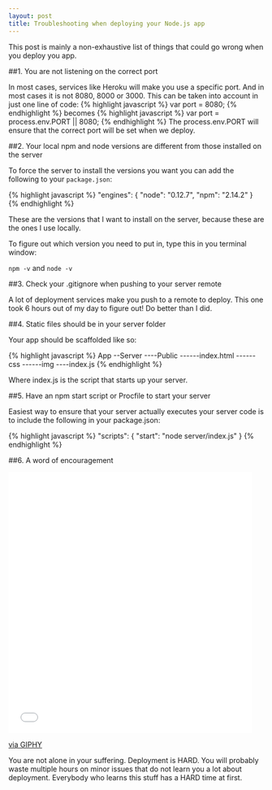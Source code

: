 ```yaml
---
layout: post
title: Troubleshooting when deploying your Node.js app
---
```

This post is mainly a  non-exhaustive list of things that could go wrong when you deploy you app.

##1. You are not listening on the correct port 

In most cases, services like Heroku will make you use a specific port. And in most cases it is
not 8080, 8000 or 3000. This can be taken into account in just one line of code: 
{% highlight javascript %}
var port = 8080;
{% endhighlight %}
becomes
{% highlight javascript %}
var port = process.env.PORT || 8080;
{% endhighlight %}
The process.env.PORT will ensure that the correct port will be set when we deploy. 

##2. Your local npm and node versions are different from those installed on the server

To force the server to install the versions you want you can add the following to your `package.json`: 

{% highlight javascript %}
"engines": {
    "node": "0.12.7",
    "npm": "2.14.2"
  }
{% endhighlight %}

These are the versions that I want to install on the server, because these are the ones I use locally. 

To figure out which version you need to put in, type this in you terminal window: 

`npm -v` and `node -v`

##3. Check your .gitignore when pushing to your server remote

A lot of deployment services make you push to a remote to deploy. This one took 6 hours out of my day to figure out! Do better than I did.

##4. Static files should be in your server folder

Your app should be scaffolded like so: 

{% highlight javascript %}
App
--Server
----Public
------index.html
------css
------img
----index.js
{% endhighlight %}

Where index.js is the script that starts up your server. 

##5. Have an npm start script or Procfile to start your server 

Easiest way to ensure that your server actually executes your server code is to include the following in your package.json: 

{% highlight javascript %}
"scripts": {
  "start": "node server/index.js" 
  }
{% endhighlight %}

##6. A word of encouragement

<iframe src="//giphy.com/embed/RKpZGrXAccvTi?html5=true" width="480" height="514" frameBorder="0" class="giphy-embed" allowFullScreen></iframe><p><a href="http://giphy.com/gifs/boy-crying-RKpZGrXAccvTi">via GIPHY</a></p>

You are not alone in your suffering. Deployment is HARD. You will probably waste multiple hours on minor issues that do not learn you a lot about deployment. Everybody who learns this stuff has a HARD time at first. 







